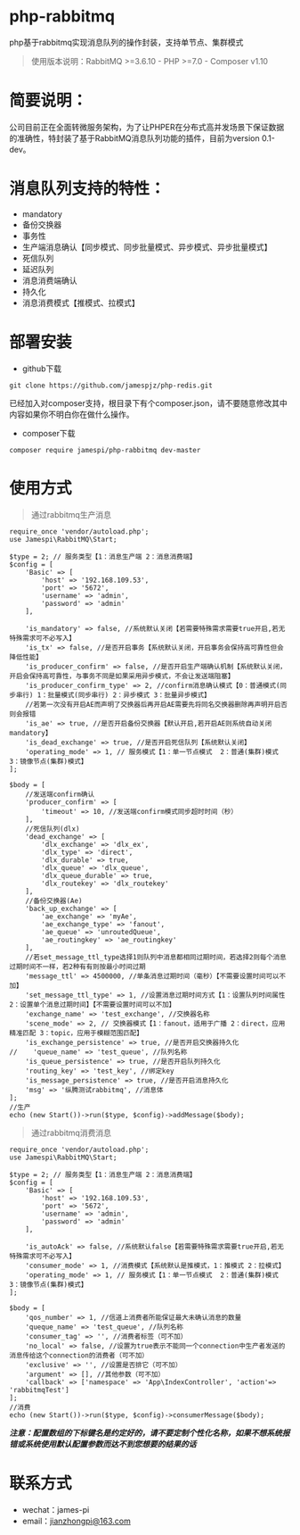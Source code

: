 # php-rabbitmq
php基于rabbitmq实现消息队列的操作封装，支持单节点、集群模式
>使用版本说明：RabbitMQ >=3.6.10 - PHP >=7.0 - Composer v1.10

# 简要说明：
公司目前正在全面转微服务架构，为了让PHPER在分布式高并发场景下保证数据的准确性，特封装了基于RabbitMQ消息队列功能的插件，目前为version 0.1-dev。

# 消息队列支持的特性：
* mandatory
* 备份交换器
* 事务性
* 生产端消息确认【同步模式、同步批量模式、异步模式、异步批量模式】
* 死信队列
* 延迟队列
* 消息消费端确认
* 持久化
* 消息消费模式【推模式、拉模式】

# 部署安装
* github下载
```
git clone https://github.com/jamespjz/php-redis.git
```
已经加入对composer支持，根目录下有个composer.json，请不要随意修改其中内容如果你不明白你在做什么操作。
* composer下载
```
composer require jamespi/php-rabbitmq dev-master
```

# 使用方式
> 通过rabbitmq生产消息
```
require_once 'vendor/autoload.php';
use Jamespi\RabbitMQ\Start;

$type = 2; // 服务类型【1：消息生产端 2：消息消费端】
$config = [
    'Basic' => [
        'host' => '192.168.109.53',
        'port' => '5672',
        'username' => 'admin',
        'password' => 'admin'
    ],
    
    'is_mandatory' => false, //系统默认关闭【若需要特殊需求需要true开启,若无特殊需求可不必写入】
    'is_tx' => false, //是否开启事务【系统默认关闭，开启事务会保持高可靠性但会降低性能】
    'is_producer_confirm' => false, //是否开启生产端确认机制【系统默认关闭，开启会保持高可靠性，与事务不同是如果采用异步模式，不会让发送端阻塞】
    'is_producer_confirm_type' => 2, //confirm消息确认模式【0：普通模式(同步串行) 1：批量模式(同步串行) 2：异步模式 3：批量异步模式】
    //若第一次没有开启AE而声明了交换器后再开启AE需要先将同名交换器删除再声明开启否则会报错
    'is_ae' => true, //是否开启备份交换器【默认开启,若开启AE则系统自动关闭mandatory】
    'is_dead_exchange' => true, //是否开启死信队列【系统默认关闭】
    'operating_mode' => 1, // 服务模式【1：单一节点模式  2：普通(集群)模式  3：镜像节点(集群)模式】
];

$body = [
    //发送端confirm确认
    'producer_confirm' => [
        'timeout' => 10, //发送端confirm模式同步超时时间（秒）
    ],
    //死信队列(dlx)
    'dead_exchange' => [
        'dlx_exchange' => 'dlx_ex',
        'dlx_type' => 'direct',
        'dlx_durable' => true,
        'dlx_queue' => 'dlx_queue',
        'dlx_queue_durable' => true,
        'dlx_routekey' => 'dlx_routekey'
    ],
    //备份交换器(Ae)
    'back_up_exchange' => [
        'ae_exchange' => 'myAe',
        'ae_exchange_type' => 'fanout',
        'ae_queue' => 'unroutedQueue',
        'ae_routingkey' => 'ae_routingkey'
    ],
    //若set_message_ttl_type选择1则队列中消息都相同过期时间，若选择2则每个消息过期时间不一样，若2种有有则按最小时间过期
    'message_ttl' => 4500000, //单条消息过期时间（毫秒）【不需要设置时间可以不加】
    'set_message_ttl_type' => 1, //设置消息过期时间方式【1：设置队列时间属性 2：设置单个消息过期时间】【不需要设置时间可以不加】
    'exchange_name' => 'test_exchange', //交换器名称
    'scene_mode' => 2, // 交换器模式【1：fanout，适用于广播 2：direct，应用精准匹配 3：topic，应用于模糊范围匹配】
    'is_exchange_persistence' => true, //是否开启交换器持久化
//    'queue_name' => 'test_queue', //队列名称
    'is_queue_persistence' => true, //是否开启队列持久化
    'routing_key' => 'test_key', //绑定key
    'is_message_persistence' => true, //是否开启消息持久化
    'msg' => '纵腾测试rabbitmq', //消息体
];
//生产
echo (new Start())->run($type, $config)->addMessage($body);
```
> 通过rabbitmq消费消息
```
require_once 'vendor/autoload.php';
use Jamespi\RabbitMQ\Start;

$type = 2; // 服务类型【1：消息生产端 2：消息消费端】
$config = [
    'Basic' => [
        'host' => '192.168.109.53',
        'port' => '5672',
        'username' => 'admin',
        'password' => 'admin'
    ],

    'is_autoAck' => false, //系统默认false【若需要特殊需求需要true开启,若无特殊需求可不必写入】
    'consumer_mode' => 1, //消费模式【系统默认是推模式，1：推模式 2：拉模式】
    'operating_mode' => 1, // 服务模式【1：单一节点模式  2：普通(集群)模式  3：镜像节点(集群)模式】
];

$body = [
    'qos_number' => 1, //信道上消费者所能保证最大未确认消息的数量
    'queque_name' => 'test_queue', //队列名称
    'consumer_tag' => '', //消费者标签（可不加）
    'no_local' => false, //设置为true表示不能同一个connection中生产者发送的消息传给这个connection的消费者（可不加）
    'exclusive' => '', //设置是否排它（可不加）
    'argument' => [], //其他参数（可不加）
    'callback' => ['namespace' => 'App\IndexController', 'action'=> 'rabbitmqTest']
];
//消费
echo (new Start())->run($type, $config)->consumerMessage($body);
```

***注意：配置数组的下标键名是约定好的，请不要定制个性化名称，如果不想系统报错或系统使用默认配置参数而达不到您想要的结果的话***

# 联系方式
* wechat：james-pi
* email：jianzhongpi@163.com